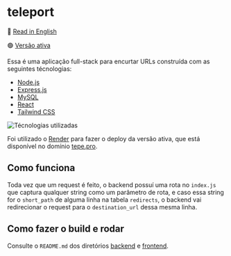 # teleport

📖 [Read in English](README.md)

🟢 [Versão ativa](https://tepe.pro/)

Essa é uma aplicação full-stack para encurtar URLs construída com as seguintes técnologias:

- [Node.js](https://nodejs.org/)
- [Express.js](https://expressjs.com/)
- [MySQL](https://www.mysql.com/)
- [React](https://react.dev/)
- [Tailwind CSS](https://tailwindcss.com/)

![Técnologias utilizadas](https://skillicons.dev/icons?i=nodejs,expressjs,mysql,react,tailwindcss)

Foi utilizado o [Render](https://render.com/) para fazer o deploy da versão ativa, que está disponível no domínio [tepe.pro](https://tepe.pro/).

## Como funciona

Toda vez que um request é feito, o backend possuí uma rota no `index.js` que captura qualquer string como um parâmetro de rota, e caso essa string for o `short_path` de alguma linha na tabela `redirects`, o backend vai redirecionar o request para o `destination_url` dessa mesma linha.

## Como fazer o build e rodar

Consulte o `README.md` dos diretórios [backend](backend/README.md) e [frontend](frontend/README.md).